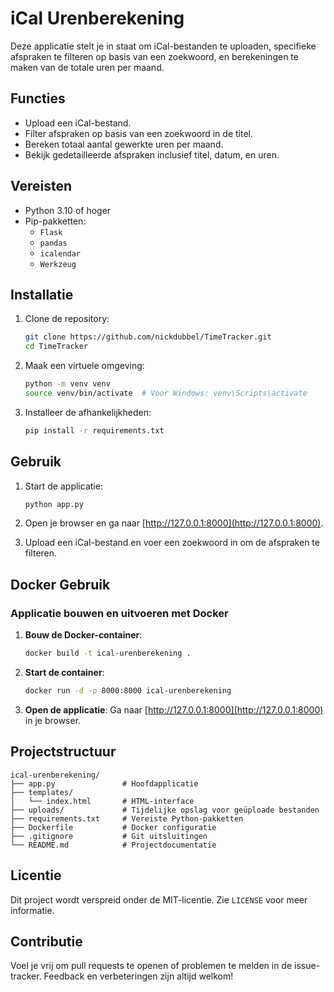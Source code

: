 # iCal Urenberekening

Deze applicatie stelt je in staat om iCal-bestanden te uploaden, specifieke afspraken te filteren op basis van een zoekwoord, en berekeningen te maken van de totale uren per maand.

## Functies
- Upload een iCal-bestand.
- Filter afspraken op basis van een zoekwoord in de titel.
- Bereken totaal aantal gewerkte uren per maand.
- Bekijk gedetailleerde afspraken inclusief titel, datum, en uren.

## Vereisten
- Python 3.10 of hoger
- Pip-pakketten:
  - `Flask`
  - `pandas`
  - `icalendar`
  - `Werkzeug`

## Installatie
1. Clone de repository:
   ```bash
   git clone https://github.com/nickdubbel/TimeTracker.git
   cd TimeTracker
   ```

2. Maak een virtuele omgeving:
   ```bash
   python -m venv venv
   source venv/bin/activate  # Voor Windows: venv\Scripts\activate
   ```

3. Installeer de afhankelijkheden:
   ```bash
   pip install -r requirements.txt
   ```

## Gebruik
1. Start de applicatie:
   ```bash
   python app.py
   ```

2. Open je browser en ga naar [http://127.0.0.1:8000](http://127.0.0.1:8000).

3. Upload een iCal-bestand en voer een zoekwoord in om de afspraken te filteren.

## Docker Gebruik
### Applicatie bouwen en uitvoeren met Docker
1. **Bouw de Docker-container**:
   ```bash
   docker build -t ical-urenberekening .
   ```

2. **Start de container**:
   ```bash
   docker run -d -p 8000:8000 ical-urenberekening
   ```

3. **Open de applicatie**:
   Ga naar [http://127.0.0.1:8000](http://127.0.0.1:8000) in je browser.


## Projectstructuur
```
ical-urenberekening/
├── app.py               # Hoofdapplicatie
├── templates/
│   └── index.html       # HTML-interface
├── uploads/             # Tijdelijke opslag voor geüploade bestanden
├── requirements.txt     # Vereiste Python-pakketten
├── Dockerfile           # Docker configuratie
├── .gitignore           # Git uitsluitingen
└── README.md            # Projectdocumentatie
```

## Licentie
Dit project wordt verspreid onder de MIT-licentie. Zie `LICENSE` voor meer informatie.

## Contributie
Voel je vrij om pull requests te openen of problemen te melden in de issue-tracker. Feedback en verbeteringen zijn altijd welkom!

